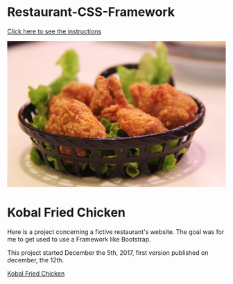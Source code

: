 # Restaurant-CSS-Framework

[Click here to see the instructions](https://github.com/becodeorg/Swartz-promo-3/blob/master/Parcours/03-Bootstrap/projet.md)

![Kobal Fried Chicken logo](img/fried-chicken.jpeg "Logo Kobal Fried Chicken")

# Kobal Fried Chicken


Here is a project concerning a fictive restaurant's website. The goal was for me to get used to use a Framework like Bootstrap.

This project started December the 5th, 2017, first version published on december, the 12th.

[Kobal Fried Chicken](https://nicolashacala.github.io/restaurant-css-framework/)